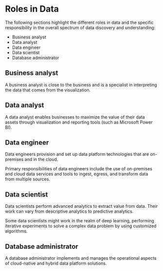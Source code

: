 # Roles in Data

The following sections highlight the different roles in data and the specific responsibility in the overall spectrum of data discovery and understanding:
- Business analyst
- Data analyst
- Data engineer
- Data scientist
- Database administrator

## Business analyst

A business analyst is close to the business and is a specialist in interpreting the data that comes from the visualization. 

## Data analyst

A data analyst enables businesses to maximize the value of their data assets through visualization and reporting tools (such as Microsoft Power BI). 

## Data engineer

Data engineers provision and set up data platform technologies that are on-premises and in the cloud.

Primary responsibilities of data engineers include the use of on-premises and cloud data services and tools to ingest, egress, and transform data from multiple sources. 

## Data scientist

Data scientists perform advanced analytics to extract value from data. Their work can vary from descriptive analytics to predictive analytics. 

Some data scientists might work in the realm of deep learning, performing iterative experiments to solve a complex data problem by using customized algorithms.

## Database administrator

A database administrator implements and manages the operational aspects of cloud-native and hybrid data platform solutions.